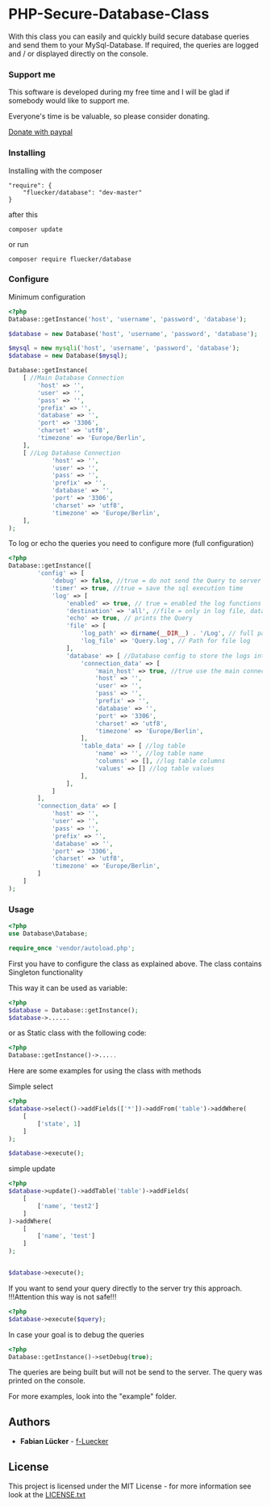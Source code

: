 # PHP-Secure-Database-Class

With this class you can easily and quickly build secure database queries and send them to your MySql-Database.
If required, the queries are logged and / or displayed directly on the console.

### Support me

This software is developed during my free time and I will be glad if somebody would like to support me.

Everyone's time is be valuable, so please consider donating.

[Donate with paypal](https://www.paypal.com/cgi-bin/webscr?cmd=_s-xclick&hosted_button_id=LGW8HR48R8596&source=url)

### Installing

Installing with the composer

```
"require": {
    "fluecker/database": "dev-master"
}
```

after this 

```
composer update
```

or run

```
composer require fluecker/database
```

### Configure

Minimum configuration
```php
<?php
Database::getInstance('host', 'username', 'password', 'database');

$database = new Database('host', 'username', 'password', 'database');

$mysql = new mysqli('host', 'username', 'password', 'database');
$database = new Database($mysql);

Database::getInstance(
    [ //Main Database Connection
        'host' => '',
        'user' => '',
        'pass' => '',
        'prefix' => '',
        'database' => '',
        'port' => '3306',
        'charset' => 'utf8',
        'timezone' => 'Europe/Berlin',
    ],
    [ //Log Database Connection
            'host' => '',
            'user' => '',
            'pass' => '',
            'prefix' => '',
            'database' => '',
            'port' => '3306',
            'charset' => 'utf8',
            'timezone' => 'Europe/Berlin',
    ],
);
```

To log or echo the queries you need to configure more (full configuration)
```php
<?php
Database::getInstance([
        'config' => [
            'debug' => false, //true = do not send the Query to server
            'timer' => true, //true = save the sql execution time
            'log' => [
                'enabled' => true, // true = enabled the log functions
                'destination' => 'all', //file = only in log file, database = only in database, all = file and database
                'echo' => true, // prints the Query
                'file' => [
                    'log_path' => dirname(__DIR__) . '/Log', // full path to your logfile
                    'log_file' => 'Query.log', // Path for file log
                ],
                'database' => [ //Database config to store the logs into a table
                    'connection_data' => [
                        'main_host' => true, //true use the main connection_data, false use the following connection_data
                        'host' => '',
                        'user' => '',
                        'pass' => '',
                        'prefix' => '',
                        'database' => '',
                        'port' => '3306',
                        'charset' => 'utf8',
                        'timezone' => 'Europe/Berlin',
                    ],
                    'table_data' => [ //log table
                        'name' => '', //log table name
                        'columns' => [], //log table columns
                        'values' => [] //log table values
                    ],
                ],
            ]
        ],
        'connection_data' => [
            'host' => '',
            'user' => '',
            'pass' => '',
            'prefix' => '',
            'database' => '',
            'port' => '3306',
            'charset' => 'utf8',
            'timezone' => 'Europe/Berlin',
        ]
    ]
);
```

### Usage

```php
<?php
use Database\Database;

require_once 'vendor/autoload.php';
```

First you have to configure the class as explained above.
The class contains Singleton functionality

This way it can be used as variable: 

```php
<?php
$database = Database::getInstance();
$database->......
```

or as Static class with the following code:

```php
<?php
Database::getInstance()->.....
```

Here are some examples for using the class with methods

Simple select
```php
<?php
$database->select()->addFields(['*'])->addFrom('table')->addWhere(
    [
        ['state', 1]
    ]
);

$database->execute();
```

simple update
```php
<?php
$database->update()->addTable('table')->addFields(
    [
        ['name', 'test2']
    ]
)->addWhere(
    [
        ['name', 'test']
    ]
);


$database->execute();
```

If you want to send your query directly to the server try this approach. 
!!!Attention this way is not safe!!!
```php
<?php
$database->execute($query);
```

In case your goal is to debug the queries
```php
<?php
Database::getInstance()->setDebug(true);
```
The queries are being built but will not be send to the server.
The query was printed on the console.

For more examples, look into the "example" folder.


## Authors

* **Fabian Lücker** - [f-Luecker](https://www.f-luecker.de)

## License

This project is licensed under the MIT License - for more information see look at the [LICENSE.txt](LICENSE.txt)
